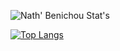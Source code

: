 ![Nath' Benichou Stat's](https://github-readme-stats.vercel.app/api?username=Golem97&show_icons=true&theme=dark)

[![Top Langs](https://github-readme-stats.vercel.app/api/top-langs/?username=Golem97&layout=compact&theme=dark)](https://github.com/Golem97/github-readme-stats)
